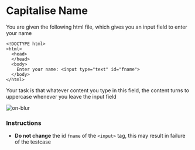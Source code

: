 # Capitalise Name

You are given the following html file, which gives you an input field to enter your name

```
<!DOCTYPE html>
<html>
  <head>
  </head>
  <body>
    Enter your name: <input type="text" id="fname">
  </body>
</html>
```

Your task is that whatever content you type in this field, the content turns to uppercase whenever you leave the input field

![on-blur](https://user-images.githubusercontent.com/78275204/224659685-311ae61a-f1cc-4127-80ae-9553c9843826.gif)

### Instructions 
- **Do not change** the id `fname` of the `<input>` tag, this may result in failure of the testcase
